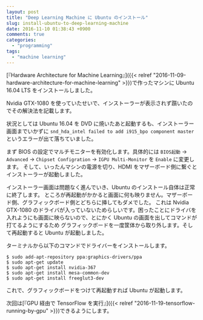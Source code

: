 ```yaml
---
layout: post
title: "Deep Learning Machine に Ubuntu のインストール"
slug: install-ubuntu-to-deep-learning-machine
date: 2016-11-10 01:38:43 +0900
comments: true
categories:
  - "programming"
tags:
  - "machine learning"
---
```


[『Hardware Architecture for Machine Learning』]({{< relref "2016-11-09-hardware-architecture-for-machine-learning" >}})で作ったマシンに Ubuntu 16.04 LTS をインストールしました。

Nvidia GTX-1080 を使っていたせいで、インストーラーが表示されず躓いたのでその解決法を記載します。

状況としては Ubuntu 16.04 を DVD に焼いたあと起動するも、インストーラー画面までいかずに `snd_hda_intel failed to add i915_bpo component master` というエラーが出て落ちていました。

まず BIOS の設定でマルチモニターを有効化します。具体的には `BIOS起動` → `Advanced` → `Chipset Configration` → `IGPU Multi-Monitor` を `Enable` に変更します。
そして、いったんマシンの電源を切り、HDMI をマザーボード側に繋ぐとインストーラーが起動しました。

インストーラー画面は問題なく進んでいき、Ubuntu のインストール自体は正常に終了します。
ところが再起動がかかると画面に何も映りません。マザーボード側、グラフィックボード側とどちらに挿してもダメでした。
これは Nvidia GTX-1080 のドライバが入っていないためらしいです。困ったことにドライバを入れようにも画面に映らないので、とにかく Ubuntu の画面を出してコマンドが打てるようにするため
グラフィックボードを一度筐体から取り外します。そして再起動すると Ubuntu が起動しました。

ターミナルから以下のコマンドでドライバーをインストールします。

    $ sudo add-apt-repository ppa:graphics-drivers/ppa
    $ sudo apt-get update
    $ sudo apt-get install nvidia-367
    $ sudo apt-get install mesa-common-dev
    $ sudo apt-get install freeglut3-dev

これで、グラフィックボードをつけて再起動すれば Ubuntu が起動します。

次回は[『GPU 経由で TensorFlow を実行』]({{< relref "2016-11-19-tensorflow-running-by-gpu" >}})できるようにします。
